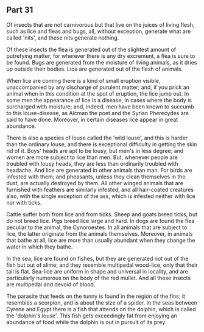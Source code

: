## Part 31

Of insects that are not carnivorous but that live on the juices of living flesh, such as lice and fleas and bugs, all, without exception, generate what are called 'nits', and these nits generate nothing.

Of these insects the flea is generated out of the slightest amount of putrefying matter; for wherever there is any dry excrement, a flea is sure to be found.
Bugs are generated from the moisture of living animals, as it dries up outside their bodies.
Lice are generated out of the flesh of animals.

When lice are coming there is a kind of small eruption visible, unaccompanied by any discharge of purulent matter; and, if you prick an animal when in this condition at the spot of eruption, the lice jump out.
In some men the appearance of lice is a disease, in cases where the body is surcharged with moisture; and, indeed, men have been known to succumb to this louse-disease, as Alcman the poet and the Syrian Pherecydes are said to have done.
Moreover, in certain diseases lice appear in great abundance.

There is also a species of louse called the 'wild louse', and this is harder than the ordinary louse, and there is exceptional difficulty in getting the skin rid of it.
Boys' heads are apt to be lousy, but men's in less degree; and women are more subject to lice than men.
But, whenever people are troubled with lousy heads, they are less than ordinarily troubled with headache.
And lice are generated in other animals than man.
For birds are infested with them; and pheasants, unless they clean themselves in the dust, are actually destroyed by them.
All other winged animals that are furnished with feathers are similarly infested, and all hair-coated creatures also, with the single exception of the ass, which is infested neither with lice nor with ticks.

Cattle suffer both from lice and from ticks.
Sheep and goats breed ticks, but do not breed lice.
Pigs breed lice large and hard.
In dogs are found the flea peculiar to the animal, the Cynoroestes.
In all animals that are subject to lice, the latter originate from the animals themselves.
Moreover, in animals that bathe at all, lice are more than usually abundant when they change the water in which they bathe.

In the sea, lice are found on fishes, but they are generated not out of the fish but out of slime; and they resemble multipedal wood-lice, only that their tail is flat.
Sea-lice are uniform in shape and universal in locality, and are particularly numerous on the body of the red mullet.
And all these insects are multipedal and devoid of blood.

The parasite that feeds on the tunny is found in the region of the fins; it resembles a scorpion, and is about the size of a spider.
In the seas between Cyrene and Egypt there is a fish that attends on the dolphin, which is called the 'dolphin's louse'.
This fish gets exceedingly fat from enjoying an abundance of food while the dolphin is out in pursuit of its prey.

